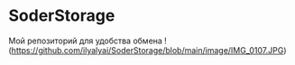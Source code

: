 # SoderStorage
Мой репозиторий для удобства обмена
!(https://github.com/ilyalyai/SoderStorage/blob/main/image/IMG_0107.JPG)
